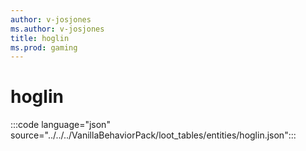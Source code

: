 ```yaml
---
author: v-josjones
ms.author: v-josjones
title: hoglin
ms.prod: gaming
---
```


# hoglin

:::code language="json" source="../../../VanillaBehaviorPack/loot_tables/entities/hoglin.json":::